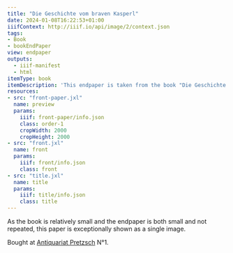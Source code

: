 ```yaml
---
title: "Die Geschichte vom braven Kasperl"
date: 2024-01-08T16:22:53+01:00
iiifContext: http://iiif.io/api/image/2/context.json
tags:
- Book
- bookEndPaper
view: endpaper
outputs:
  - iiif-manifest
  - html
itemType: book
itemDescription: 'This endpaper is taken from the book "Die Geschichte vom braven Kasperl und dem schönen Annerl" by Clemens Brentano, with lithographs by Carl Schulda, published in 1920 by Verlag Paul Knepler, Vienna. <a class="worldcat" href="https://search.worldcat.org/de/title/163022841">&nbsp;</a>'
resources:
- src: "front-paper.jxl"
  name: preview
  params:
    iiif: front-paper/info.json
    class: order-1
    cropWidth: 2000
    cropHeight: 2000  
- src: "front.jxl"
  name: front
  params:
    iiif: front/info.json
    class: front
- src: "title.jxl"
  name: title
  params:
    iiif: title/info.json
    class: title
---
```


As the book is relatively small and the endpaper is both small and not repeated, this paper is exceptionally shown as a single image.

<!--more-->
<div class="source">
Bought at <a target="_blank" href="https://antiquariat-pretzsch.de/">Antiquariat Pretzsch</a> N°1.
</div>

